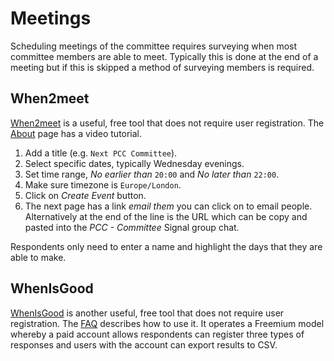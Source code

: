 # Meetings

Scheduling meetings of the committee requires surveying when most committee members are able to meet. Typically this is
done at the end of a meeting but if this is skipped a method of surveying members is required.

## When2meet

[When2meet][when2meet] is a useful, free tool that does not require user registration. The [About][when2meet_tutorial] page
has a video tutorial.

1. Add a title (e.g. `Next PCC Committee`).
2. Select specific dates, typically Wednesday evenings.
3. Set time range, _No earlier than_ `20:00` and _No later than_ `22:00`.
4. Make sure timezone is `Europe/London`.
5. Click on _Create Event_ button.
6. The next page has a link _email them_ you can click on to email people. Alternatively at the end of the line is the
   URL which can be copy and pasted into the _PCC - Committee_ Signal group chat.

Respondents only need to enter a name and highlight the days that they are able to make.

## WhenIsGood

[WhenIsGood][whenisgood] is another useful, free tool that does not require user registration. The [FAQ][whenisgood_faq]
describes how to use it. It operates a Freemium model whereby a paid account allows respondents can register three types
of responses and users with the account can export results to CSV.

[whenisgood]: https://whenisgood.net
[whenisgood_faq]: https://whenisgood.net/FAQ
[when2meet]: https://www.when2meet.com
[when2meet_tutorial]: https://www.when2meet.com/?About
